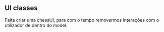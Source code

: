 ## UI classes
Falta criar uma chessUI, para com o tempo 
removermos interações com o utilizador de dentro do model.